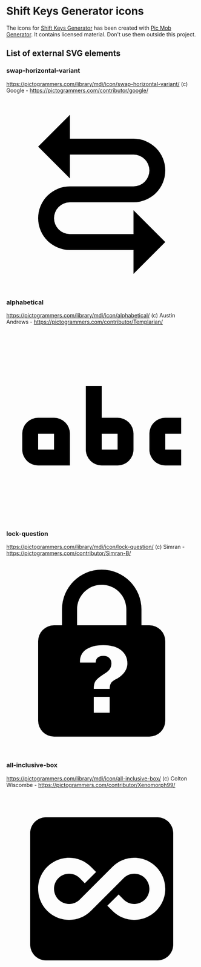 # Shift Keys Generator icons

The icons for [Shift Keys Generator](https://shiftkeysgenerator.olfsoftware.fr/) has been created with [Pic Mob Generator](https://picmobgenerator.olfsoftware.fr/). It contains licensed material. Don't use them outside this project.

## List of external SVG elements

### swap-horizontal-variant

https://pictogrammers.com/library/mdi/icon/swap-horizontal-variant/
(c) Google - https://pictogrammers.com/contributor/google/

<svg xmlns="http://www.w3.org/2000/svg" viewBox="0 0 24 24"><title>swap-horizontal-variant</title><path d="M4,6L8,10V7H16A2,2 0 0,1 18,9A2,2 0 0,1 16,11H8A4,4 0 0,0 4,15A4,4 0 0,0 8,19H16V22L20,18L16,14V17H8A2,2 0 0,1 6,15A2,2 0 0,1 8,13H16A4,4 0 0,0 20,9A4,4 0 0,0 16,5H8V2L4,6Z" /></svg>

### alphabetical

https://pictogrammers.com/library/mdi/icon/alphabetical/
(c) Austin Andrews - https://pictogrammers.com/contributor/Templarian/

<svg xmlns="http://www.w3.org/2000/svg" viewBox="0 0 24 24"><title>alphabetical</title><path d="M6,11A2,2 0 0,1 8,13V17H4A2,2 0 0,1 2,15V13A2,2 0 0,1 4,11H6M4,13V15H6V13H4M20,13V15H22V17H20A2,2 0 0,1 18,15V13A2,2 0 0,1 20,11H22V13H20M12,7V11H14A2,2 0 0,1 16,13V15A2,2 0 0,1 14,17H12A2,2 0 0,1 10,15V7H12M12,15H14V13H12V15Z" /></svg>

### lock-question

https://pictogrammers.com/library/mdi/icon/lock-question/
(c) Simran - https://pictogrammers.com/contributor/Simran-B/

<svg xmlns="http://www.w3.org/2000/svg" viewBox="0 0 24 24"><title>lock-question</title><path d="M12,1A5,5 0 0,0 7,6V8H6A2,2 0 0,0 4,10V20A2,2 0 0,0 6,22H18A2,2 0 0,0 20,20V10A2,2 0 0,0 18,8H17V6A5,5 0 0,0 12,1M12,2.9C13.71,2.9 15.1,4.29 15.1,6V8H8.9V6C8.9,4.29 10.29,2.9 12,2.9M12.19,10.5C13.13,10.5 13.88,10.71 14.42,11.12C14.96,11.54 15.23,12.1 15.23,12.8C15.23,13.24 15.08,13.63 14.79,14C14.5,14.36 14.12,14.64 13.66,14.85C13.4,15 13.23,15.15 13.14,15.32C13.05,15.5 13,15.72 13,16H11C11,15.5 11.1,15.16 11.29,14.92C11.5,14.68 11.84,14.4 12.36,14.08C12.62,13.94 12.83,13.76 13,13.54C13.14,13.33 13.22,13.08 13.22,12.8C13.22,12.5 13.13,12.28 12.95,12.11C12.77,11.93 12.5,11.85 12.19,11.85C11.92,11.85 11.7,11.92 11.5,12.06C11.34,12.2 11.24,12.41 11.24,12.69H9.27C9.22,12 9.5,11.4 10.05,11.04C10.59,10.68 11.3,10.5 12.19,10.5M11,17H13V19H11V17Z" /></svg>

### all-inclusive-box

https://pictogrammers.com/library/mdi/icon/all-inclusive-box/
(c) Colton Wiscombe - https://pictogrammers.com/contributor/Xenomorph99/

<svg xmlns="http://www.w3.org/2000/svg" viewBox="0 0 24 24"><title>all-inclusive-box</title><path d="M19 3H5C3.89 3 3 3.89 3 5V19C3 20.11 3.9 21 5 21H19C20.11 21 21 20.11 21 19V5C21 3.89 20.1 3 19 3M16.1 15.9C15.07 15.9 14.09 15.5 13.35 14.76L12.71 14.12L14.13 12.71L14.76 13.34C15.12 13.7 15.6 13.9 16.11 13.9C17.15 13.9 18 13.05 18 12S17.15 10.1 16.1 10.1C15.6 10.1 15.12 10.3 14.76 10.66L10.65 14.76C9.91 15.5 8.94 15.9 7.9 15.9C5.75 15.9 4 14.15 4 12S5.75 8.1 7.9 8.1C8.94 8.1 9.91 8.5 10.65 9.24L11.29 9.88L9.87 11.3L9.24 10.66C8.88 10.3 8.4 10.1 7.9 10.1C6.85 10.1 6 10.95 6 12S6.85 13.9 7.9 13.9C8.4 13.9 8.88 13.7 9.24 13.34L13.35 9.24C14.09 8.5 15.06 8.1 16.1 8.1C18.25 8.1 20 9.85 20 12S18.25 15.9 16.1 15.9Z" /></svg>
